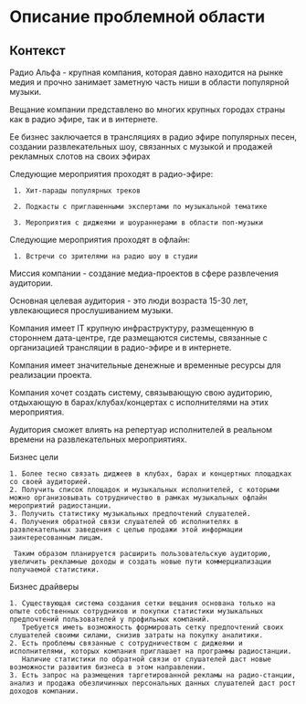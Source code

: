 # Описание проблемной области

## Контекст

Радио Альфа - крупная компания, которая давно находится на рынке медия и прочно занимает заметную часть ниши в области популярной музыки.

Вещание компании представлено во многих крупных городах страны как в радио эфире, так и в интернете.

Ее бизнес заключается в трансляциях в радио эфире популярных песен, создании развлекательных шоу, связанных с музыкой и продажей рекламных слотов на своих эфирах

Следующие мероприятия проходят в радио-эфире:
     
     1. Хит-парады популярных треков
     
     2. Подкасты с приглашенными экспертами по музыкальной тематике
     
     3. Мероприятия с диджеями и шоураннерами в области поп-музыки

Следующие мероприятия проходят в офлайн:
    
     1. Встречи со зрителями на радио шоу в студии

Миссия компании - создание медиа-проектов в сфере развлечения аудитории.

Основная целевая аудитория - это люди возраста 15-30 лет, увлекающиеся прослушиванием музыки.

Компания имеет IT крупную инфраструктуру, размещенную в стороннем дата-центре, где размещаются системы, связанные с организацией трансляции в радио-эфире и в интернете.

Компания имеет значительные денежные и временные ресурсы для реализации проекта.

Компания хочет создать систему, связывающую свою аудиторию, отдыхающую в барах/клубах/концертах с исполнителями на этих мероприятия.

Аудитория сможет влиять на репертуар исполнителей в реальном времени на развлекательных мероприятиях.

Бизнес цели

    1. Более тесно связать диджеев в клубах, барах и концертных площадках со своей аудиторией.
    2. Получить список площадок и музыкальных исполнителей, с которыми можно организовывать сотрудничество в рамках музыкальных офлайн мероприятий радиостанции.
    3. Получить статистику музыкальных предпочтений слушателей.
    4. Получения обратной связи слушателей об исполнителях в развлекательных заведения с целью продажи этой информации заинтересованным лицам.
    
     Таким образом планируется расширить пользовательскую аудиторию, увеличить рекламные доходы и создать новые пути коммерциализации получаемой статистики.

Бизнес драйверы
    
    1. Существующая система создания сетки вещания основана только на опыте собственных сотрудников и покупки статистики музыкальных предпочтений пользователей у профильных компаний. 
       Требуется иметь возможность формировать сетку предпочтений своих слушателей своими силами, снизив затраты на покупку аналитики.
    2. Есть проблемы связанные с сотрудничеством с диджеями и исполнителями, которых компания приглашает на программы радиостанции. 
       Наличие статистики по обратной связи от слушателей даст новые возможности развития бизнеса в этом направлении.
    3. Есть запрос на размещения таргетированной рекламы на радио-станции, анализ и продажа обезличинных персональных данных слушателей даст рост доходов компании.
